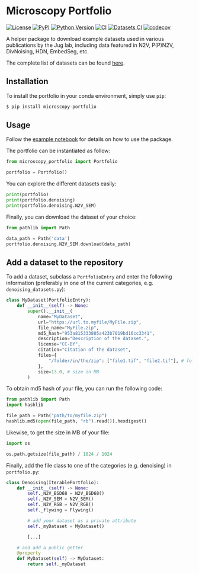 # Microscopy Portfolio

[![License](https://img.shields.io/pypi/l/microscopy-portfolio.svg?color=green)](https://github.com/juglab-torch/microscopy-portfolio/raw/main/LICENSE)
[![PyPI](https://img.shields.io/pypi/v/microscopy-portfolio.svg?color=green)](https://pypi.org/project/microscopy-portfolio)
[![Python Version](https://img.shields.io/pypi/pyversions/microscopy-portfolio.svg?color=green)](https://python.org)
[![CI](https://github.com/juglab-torch/microscopy-portfolio/actions/workflows/ci.yml/badge.svg)](https://github.com/juglab-torch/microscopy-portfolio/actions/workflows/ci.yml)
[![Datasets CI](https://github.com/juglab-torch/microscopy-portfolio/actions/workflows/datasets_ci.yml/badge.svg)](https://github.com/juglab-torch/microscopy-portfolio/actions/workflows/datasets_ci.yml)
[![codecov](https://codecov.io/gh/juglab-torch/microscopy-portfolio/branch/main/graph/badge.svg)](https://codecov.io/gh/juglab-torch/microscopy-portfolio)

A helper package to download example datasets used in various publications by the Jug lab, including data featured in N2V, P(P)N2V, DivNoising, HDN, EmbedSeg, etc.

The complete list of datasets can be found [here](datasets/datasets.json).

## Installation

To install the portfolio in your conda environment, simply use `pip`:
```bash
$ pip install microscopy-portfolio
```

## Usage

Follow the [example notebook](examples/example.ipynb) for details on how to use the package.

The portfolio can be instantiated as follow:

```python
from microscopy_portfolio import Portfolio

portfolio = Portfolio()
```

You can explore the different datasets easily:
```python
print(portfolio)
print(portfolio.denoising)
print(portfolio.denoising.N2V_SEM)
```

Finally, you can download the dataset of your choice:
```python
from pathlib import Path

data_path = Path('data')
portfolio.denoising.N2V_SEM.download(data_path)
```

## Add a dataset to the repository

To add a dataset, subclass a `PortfolioEntry` and enter the following information 
(preferably in one of the current categories, e.g. `denoising_datasets.py`):
```python
class MyDataset(PortfolioEntry):
    def __init__(self) -> None:
        super().__init__(
            name="MyDataset",
            url="https://url.to.myfile/MyFile.zip",
            file_name="MyFile.zip",
            md5_hash="953a815333805a423b7019bd16cc3341",
            description="Description of the dataset.",
            license="CC-BY",
            citation="Citation of the dataset",
            files={
                "/folder/in/the/zip": ["file1.tif", "file2.tif"], # folder can be "."
            },
            size=13.0, # size in MB
        )
```

To obtain md5 hash of your file, you can run the following code:
```python
from pathlib import Path
import hashlib

file_path = Path("path/to/myfile.zip")
hashlib.md5(open(file_path, "rb").read()).hexdigest()
```

Likewise, to get the size in MB of your file:
```python
import os

os.path.getsize(file_path) / 1024 / 1024
```

Finally, add the file class to one of the categories (e.g. denoising) in 
`portfolio.py`:
```python
class Denoising(IterablePortfolio):
    def __init__(self) -> None:
        self._N2V_BSD68 = N2V_BSD68()
        self._N2V_SEM = N2V_SEM()
        self._N2V_RGB = N2V_RGB()
        self._flywing = Flywing()

        # add your dataset as a private attribute
        self._myDataset = MyDataset()

        [...]

    # and add a public getter
    @property
    def MyDataset(self) -> MyDataset:
        return self._myDataset
```
